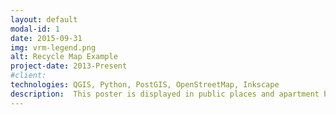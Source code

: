 ```yaml
---
layout: default
modal-id: 1
date: 2015-09-31
img: vrm-legend.png
alt: Recycle Map Example
project-date: 2013-Present
#client:
technologies: QGIS, Python, PostGIS, OpenStreetMap, Inkscape
description:  This poster is displayed in public places and apartment buildings around Victoria. It shows nearby locations for people to recycle common household items.<p/>The concept for this map was originally from <a href="https://ca.linkedin.com/in/brucemackenzieca" >Bruce Mackenzie</a>. I have done the design and development work and Bruce has provided input and feedback throughout the project. I used a variety of open source tools to display a combination of local knowledge and data from the <a href="https://www.crd.bc.ca/service/waste-recycling/reduce-reuse-recycle/myrecyclopedia" >Capital Region District</a> on top of <a href="http://maps.stamen.com/" >Stamen Design's</a> Watercolor basemap. The map is database driven and new versions can be rolled out when recycling facilities change.<p/>More information can be found <a href="http://joeburkinshaw.com/vicrecyclingmaps/">here</a>.
---
```

